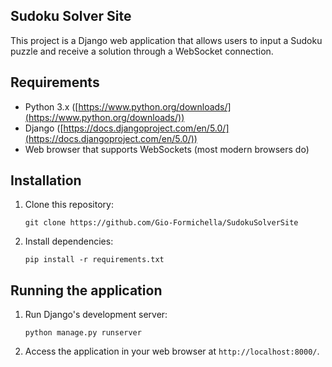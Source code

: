 ## Sudoku Solver Site

This project is a Django web application that allows users to input a Sudoku puzzle and receive a solution through a WebSocket connection.

## Requirements

* Python 3.x ([https://www.python.org/downloads/](https://www.python.org/downloads/))
* Django ([https://docs.djangoproject.com/en/5.0/](https://docs.djangoproject.com/en/5.0/))
* Web browser that supports WebSockets (most modern browsers do)

## Installation

1. Clone this repository:

   ```
   git clone https://github.com/Gio-Formichella/SudokuSolverSite
   ```

2. Install dependencies:

   ```
   pip install -r requirements.txt
   ```

## Running the application

1. Run Django's development server:

   ```
   python manage.py runserver
   ```

2. Access the application in your web browser at `http://localhost:8000/`.
